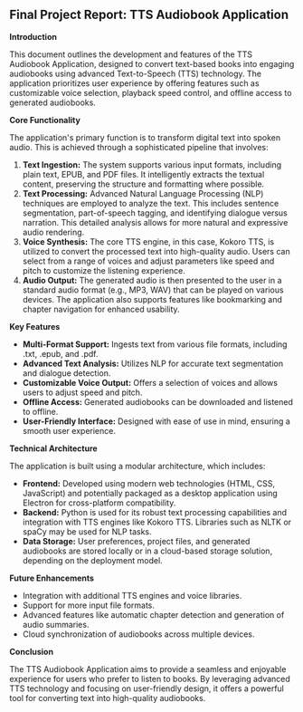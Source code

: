 ## Final Project Report: TTS Audiobook Application

**Introduction**

This document outlines the development and features of the TTS Audiobook Application, designed to convert text-based books into engaging audiobooks using advanced Text-to-Speech (TTS) technology. The application prioritizes user experience by offering features such as customizable voice selection, playback speed control, and offline access to generated audiobooks.

**Core Functionality**

The application's primary function is to transform digital text into spoken audio. This is achieved through a sophisticated pipeline that involves:

1.  **Text Ingestion:** The system supports various input formats, including plain text, EPUB, and PDF files. It intelligently extracts the textual content, preserving the structure and formatting where possible.
2.  **Text Processing:** Advanced Natural Language Processing (NLP) techniques are employed to analyze the text. This includes sentence segmentation, part-of-speech tagging, and identifying dialogue versus narration. This detailed analysis allows for more natural and expressive audio rendering.
3.  **Voice Synthesis:** The core TTS engine, in this case, Kokoro TTS, is utilized to convert the processed text into high-quality audio. Users can select from a range of voices and adjust parameters like speed and pitch to customize the listening experience.
4.  **Audio Output:** The generated audio is then presented to the user in a standard audio format (e.g., MP3, WAV) that can be played on various devices. The application also supports features like bookmarking and chapter navigation for enhanced usability.

**Key Features**

*   **Multi-Format Support:** Ingests text from various file formats, including .txt, .epub, and .pdf.
*   **Advanced Text Analysis:** Utilizes NLP for accurate text segmentation and dialogue detection.
*   **Customizable Voice Output:** Offers a selection of voices and allows users to adjust speed and pitch.
*   **Offline Access:** Generated audiobooks can be downloaded and listened to offline.
*   **User-Friendly Interface:** Designed with ease of use in mind, ensuring a smooth user experience.

**Technical Architecture**

The application is built using a modular architecture, which includes:

*   **Frontend:** Developed using modern web technologies (HTML, CSS, JavaScript) and potentially packaged as a desktop application using Electron for cross-platform compatibility.
*   **Backend:** Python is used for its robust text processing capabilities and integration with TTS engines like Kokoro TTS. Libraries such as NLTK or spaCy may be used for NLP tasks.
*   **Data Storage:** User preferences, project files, and generated audiobooks are stored locally or in a cloud-based storage solution, depending on the deployment model.

**Future Enhancements**

*   Integration with additional TTS engines and voice libraries.
*   Support for more input file formats.
*   Advanced features like automatic chapter detection and generation of audio summaries.
*   Cloud synchronization of audiobooks across multiple devices.

**Conclusion**

The TTS Audiobook Application aims to provide a seamless and enjoyable experience for users who prefer to listen to books. By leveraging advanced TTS technology and focusing on user-friendly design, it offers a powerful tool for converting text into high-quality audiobooks.
